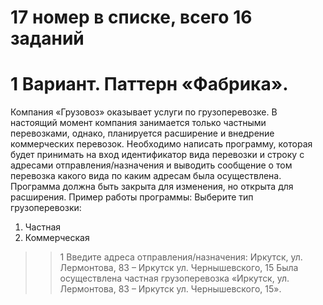 # 17 номер в списке, всего 16 заданий
# 1 Вариант. Паттерн «Фабрика».
Компания «Грузовоз» оказывает услуги по грузоперевозке. В
настоящий момент компания занимается только частными перевозками,
однако, планируется расширение и внедрение коммерческих перевозок.
Необходимо написать программу, которая будет принимать на вход
идентификатор вида перевозки и строку с адресами отправления/назначения
и выводить сообщение о том перевозка какого вида по каким адресам была
осуществлена. Программа должна быть закрыта для изменения, но открыта
для расширения.
Пример работы программы:
Выберите тип грузоперевозки:
1. Частная
2. Коммерческая
>> 1
Введите адреса отправления/назначения:
>> Иркутск, ул. Лермонтова, 83 – Иркутск ул. Чернышевского, 15
Была осуществлена частная грузоперевозка «Иркутск, ул. Лермонтова, 83 –
Иркутск ул. Чернышевского, 15».
